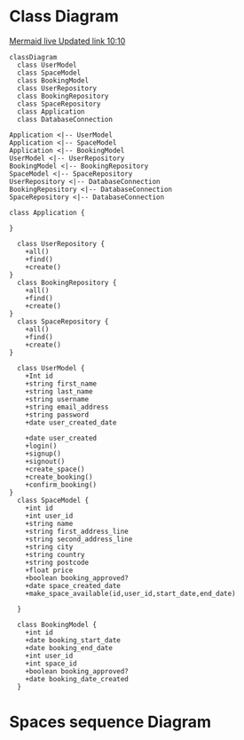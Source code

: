 # Class Diagram
[Mermaid live Updated link 10:10](https://mermaid.live/edit#pako:eNqdVV1v0zAU_SuRnzaRVWnabm2EhAZ74WEvDCRAlaLb2C3WHDuynbEy-t9nx_lwPqiAp8bnXB_fe-6t_YIygQlKUMZAqTsKBwn5lgdBtQ6-KCLvTQDroIcCMjLA3gvxSPlhgNrNn0ghFNVCHkfRU1QlPkXcFgWjGWgqeAfegYYdKPJBcE4yx225Fxq8_X115Rcx4vxqRmS_rFamU_Uz9YN72_2g7jjveD-gr-qCxmUG7XF_FTs45Uzklo_sDl6s4YEhT1v-p-Y2QW-AsYvL-ntPOW4XmSSgiV2ezkzCf-oMC_w3lYlxbxU-ch1QHNQrpaVJN9hTqXTKISd93GhMwaVRHaMkB8pSwFgSpfpUYXL5KSSuUWxSrURSlzZOLVKTTBwob-tS9MDLorcUpR6UnSpr1xDcuV50sOCmztzHT1O3QGsVdVYF3rJKmuJ-dWMrnJ-1FSmjfMArYpLBZwIyqo8DRJRcywFo5kPb666ZCCZAB4WkWYOYWhkBHtQ1p1AUUjwR_M7vROXeVCtyeKy9TeHJNBd2jFxQHNYuhEqD1NWGkHC389JNX28IexfJwFw_jybJTnaKbU4ad8VvlMua4imFiUrP-nRCIcqJNOONzbtSFbBF-gcxXUeJ-cRkDyXTWxQ6CrtH5x6kmeSvNmYVTVHfLDVvqJ14_kyetaOqTTXBhSYd2sZb-JaZ_4NLgpF9l0FupgoO3q5FI5ZTKYW8zcytoiyhZWk8sBVCqcXDkWcosViIysL6Uz-gKNkDUwYl2F5I9_UTa39CVABHyQt6Rkm8uJnFm8VyPo9Xy_U6XofoiJJ1PFvGm2i1jK-jeLXYnEL0SwijGc1uruNoGcWRIa436_mqEvtekTaL0yu756Rj)

```mermaid
classDiagram
  class UserModel
  class SpaceModel
  class BookingModel
  class UserRepository
  class BookingRepository
  class SpaceRepository
  class Application
  class DatabaseConnection

Application <|-- UserModel
Application <|-- SpaceModel
Application <|-- BookingModel
UserModel <|-- UserRepository
BookingModel <|-- BookingRepository
SpaceModel <|-- SpaceRepository
UserRepository <|-- DatabaseConnection 
BookingRepository <|-- DatabaseConnection 
SpaceRepository <|-- DatabaseConnection 

class Application {
    
}

  class UserRepository {
    +all()
    +find()
    +create()
}
  class BookingRepository {
    +all()
    +find()
    +create()
}
  class SpaceRepository {
    +all()
    +find()
    +create()
}

  class UserModel {
    +Int id 
    +string first_name
    +string last_name
    +string username
    +string email_address
    +string password
    +date user_created_date

    +date user_created
    +login()
    +signup()
    +signout()
    +create_space()
    +create_booking()
    +confirm_booking()
}
  class SpaceModel {
    +int id  
    +int user_id
    +string name
    +string first_address_line
    +string second_address_line
    +string city
    +string country
    +string postcode
    +float price
    +boolean booking_approved?
    +date space_created_date
    +make_space_available(id,user_id,start_date,end_date)

  }

  class BookingModel {
    +int id 
    +date booking_start_date
    +date booking_end_date
    +int user_id 
    +int space_id
    +boolean booking_approved?
    +date booking_date_created
  }
```
# Spaces sequence Diagram
